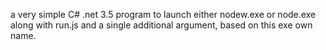 a very simple C# .net 3.5 program to launch either nodew.exe or node.exe along with run.js and a single additional argument, based on this exe own name. 